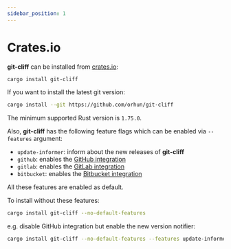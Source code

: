 ```yaml
---
sidebar_position: 1
---
```


# Crates.io

**git-cliff** can be installed from [crates.io](https://crates.io/crates/git-cliff):

```bash
cargo install git-cliff
```

If you want to install the latest git version:

```bash
cargo install --git https://github.com/orhun/git-cliff
```

The minimum supported Rust version is `1.75.0`.

Also, **git-cliff** has the following feature flags which can be enabled via `--features` argument:

- `update-informer`: inform about the new releases of **git-cliff**
- `github`: enables the [GitHub integration](/docs/integration/github)
- `gitlab`: enables the [GitLab integration](/docs/integration/gitlab)
- `bitbucket`: enables the [Bitbucket integration](/docs/integration/bitbucket)

All these features are enabled as default.

To install without these features:

```bash
cargo install git-cliff --no-default-features
```

e.g. disable GitHub integration but enable the new version notifier:

```bash
cargo install git-cliff --no-default-features --features update-informer
```
